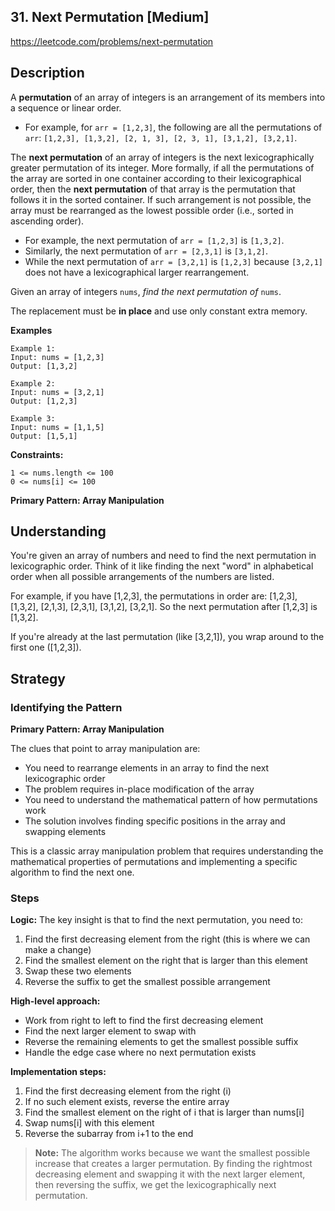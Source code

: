 ## 31. Next Permutation [Medium]

https://leetcode.com/problems/next-permutation

## Description

A **permutation** of an array of integers is an arrangement of its members into a sequence or linear order.

- For example, for `arr = [1,2,3]`, the following are all the permutations of `arr`: `[1,2,3], [1,3,2], [2, 1, 3], [2, 3, 1], [3,1,2], [3,2,1]`.

The **next permutation** of an array of integers is the next lexicographically greater permutation of its integer. More formally, if all the permutations of the array are sorted in one container according to their lexicographical order, then the **next permutation** of that array is the permutation that follows it in the sorted container. If such arrangement is not possible, the array must be rearranged as the lowest possible order (i.e., sorted in ascending order).

- For example, the next permutation of `arr = [1,2,3]` is `[1,3,2]`.
- Similarly, the next permutation of `arr = [2,3,1]` is `[3,1,2]`.
- While the next permutation of `arr = [3,2,1]` is `[1,2,3]` because `[3,2,1]` does not have a lexicographical larger rearrangement.

Given an array of integers `nums`, *find the next permutation of* `nums`.

The replacement must be **in place** and use only constant extra memory.

**Examples**
```text
Example 1:
Input: nums = [1,2,3]
Output: [1,3,2]

Example 2:
Input: nums = [3,2,1]
Output: [1,2,3]

Example 3:
Input: nums = [1,1,5]
Output: [1,5,1]
```

**Constraints:**
```text
1 <= nums.length <= 100
0 <= nums[i] <= 100
```

**Primary Pattern: Array Manipulation**

## Understanding

You're given an array of numbers and need to find the next permutation in lexicographic order. Think of it like finding the next "word" in alphabetical order when all possible arrangements of the numbers are listed.

For example, if you have [1,2,3], the permutations in order are: [1,2,3], [1,3,2], [2,1,3], [2,3,1], [3,1,2], [3,2,1]. So the next permutation after [1,2,3] is [1,3,2].

If you're already at the last permutation (like [3,2,1]), you wrap around to the first one ([1,2,3]).

## Strategy

### Identifying the Pattern

**Primary Pattern: Array Manipulation**

The clues that point to array manipulation are:
- You need to rearrange elements in an array to find the next lexicographic order
- The problem requires in-place modification of the array
- You need to understand the mathematical pattern of how permutations work
- The solution involves finding specific positions in the array and swapping elements

This is a classic array manipulation problem that requires understanding the mathematical properties of permutations and implementing a specific algorithm to find the next one.

### Steps

**Logic:** The key insight is that to find the next permutation, you need to:

1. Find the first decreasing element from the right (this is where we can make a change)
2. Find the smallest element on the right that is larger than this element
3. Swap these two elements
4. Reverse the suffix to get the smallest possible arrangement

**High-level approach:**
- Work from right to left to find the first decreasing element
- Find the next larger element to swap with
- Reverse the remaining elements to get the smallest possible suffix
- Handle the edge case where no next permutation exists

**Implementation steps:**
1. Find the first decreasing element from the right (i)
2. If no such element exists, reverse the entire array
3. Find the smallest element on the right of i that is larger than nums[i]
4. Swap nums[i] with this element
5. Reverse the subarray from i+1 to the end

> **Note:** The algorithm works because we want the smallest possible increase that creates a larger permutation. By finding the rightmost decreasing element and swapping it with the next larger element, then reversing the suffix, we get the lexicographically next permutation.

